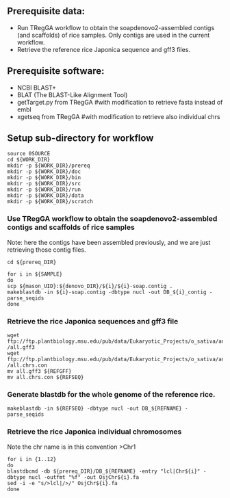 ## Prerequisite data:
* Run TRegGA workflow to obtain the soapdenovo2-assembled contigs (and scaffolds) of rice samples. Only contigs are used in the current workflow.
* Retrieve the reference rice Japonica sequence and gff3 files.

## Prerequisite software:
* NCBI BLAST+
* BLAT (The BLAST-Like Alignment Tool)
* getTarget.py from TRegGA #with modification to retrieve fasta instead of embl
* xgetseq from TRegGA #with modification to retrieve also individual chrs

## Setup sub-directory for workflow
```
source 0SOURCE
cd ${WORK_DIR}
mkdir -p ${WORK_DIR}/prereq
mkdir -p ${WORK_DIR}/doc
mkdir -p ${WORK_DIR}/bin
mkdir -p ${WORK_DIR}/src
mkdir -p ${WORK_DIR}/run
mkdir -p ${WORK_DIR}/data
mkdir -p ${WORK_DIR}/scratch
```

### Use TRegGA workflow to obtain the soapdenovo2-assembled contigs and scaffolds of rice samples
Note: here the contigs have been assembled previously, and we are just retrieving those contig files.
```
cd ${prereq_DIR}

for i in ${SAMPLE}
do
scp ${mason_UID}:${denovo_DIR}/${i}/${i}-soap.contig .
makeblastdb -in ${i}-soap.contig -dbtype nucl -out DB_${i}_contig -parse_seqids
done
```

### Retrieve the rice Japonica sequences and gff3 file
```
wget ftp://ftp.plantbiology.msu.edu/pub/data/Eukaryotic_Projects/o_sativa/annotation_dbs/pseudomolecules/version_7.0/all.dir\
/all.gff3
wget ftp://ftp.plantbiology.msu.edu/pub/data/Eukaryotic_Projects/o_sativa/annotation_dbs/pseudomolecules/version_7.0/all.dir\
/all.chrs.con
mv all.gff3 ${REFGFF}
mv all.chrs.con ${REFSEQ}
```
### Generate blastdb for the whole genome of the reference rice.
```
makeblastdb -in ${REFSEQ} -dbtype nucl -out DB_${REFNAME} -parse_seqids
```

### Retrieve the rice Japonica individual chromosomes
Note the chr name is in this convention >Chr1
```
for i in {1..12}
do
blastdbcmd -db ${prereq_DIR}/DB_${REFNAME} -entry "lcl|Chr${i}" -dbtype nucl -outfmt "%f" -out OsjChr${i}.fa
sed -i -e "s/>lcl|/>/" OsjChr${i}.fa
done
```
